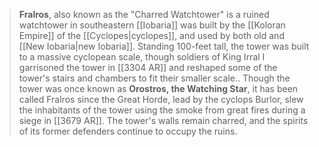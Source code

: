 > **Fralros**, also known as the "Charred Watchtower" is a ruined watchtower in southeastern [[Iobaria]] was built by the [[Koloran Empire]] of the [[Cyclopes|cyclopes]], and used by both old and [[New Iobaria|new Iobaria]]. Standing 100-feet tall, the tower was built to a massive cyclopean scale, though soldiers of King Irral I garrisoned the tower in [[3304 AR]] and reshaped some of the tower's stairs and chambers to fit their smaller scale..
> Though the tower was once known as **Orostros, the Watching Star**, it has been called Fralros since the Great Horde, lead by the cyclops Burlor, slew the inhabitants of the tower using the smoke from great fires during a siege in [[3679 AR]]. The tower's walls remain charred, and the spirits of its former defenders continue to occupy the ruins.








